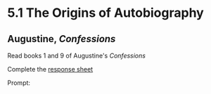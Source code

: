 # 5.1 The Origins of Autobiography
## Augustine, *Confessions*

Read books 1 and 9 of Augustine's *Confessions*

Complete the [response sheet](https://github.com/allenjromano/techmem2019/raw/master/response_sheets/techmem_response.pdf)

Prompt: 
